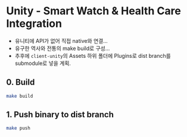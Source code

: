 # Unity - Smart Watch & Health Care Integration

-   유니티에 API가 없어 직접 native와 연결...
-   유구한 역사와 전통의 make build로 구성...
-   추후에 `client-unity`의 Assets 하위 폴더에 Plugins로 dist branch를 submodule로 넣을 계획.

## 0. Build

```bash
make build
```

## 1. Push binary to dist branch

```bash
make push
```
